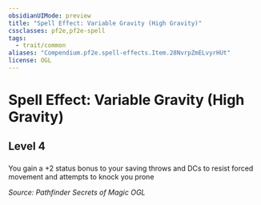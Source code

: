 ```yaml
---
obsidianUIMode: preview
title: "Spell Effect: Variable Gravity (High Gravity)"
cssclasses: pf2e,pf2e-spell
tags:
  - trait/common
aliases: "Compendium.pf2e.spell-effects.Item.28NvrpZmELvyrHUt"
license: OGL
---
```

# Spell Effect: Variable Gravity (High Gravity)
## Level 4
### 






You gain a +2 status bonus to your saving throws and DCs to resist forced movement and attempts to knock you prone

*Source: Pathfinder Secrets of Magic*
*OGL*